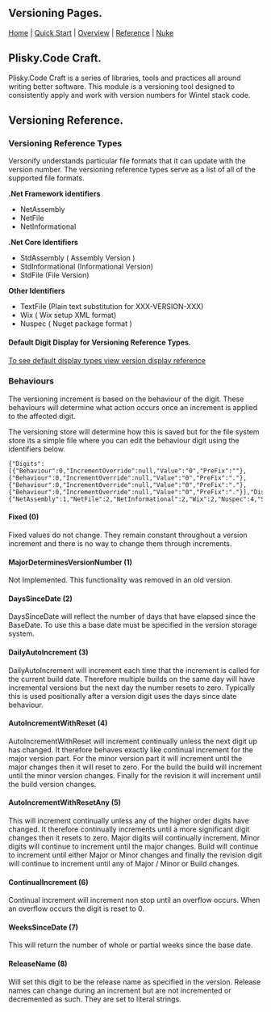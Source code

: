 ## Versioning Pages.

[Home](version-index.md) | [Quick Start](version-quickstart.md) | [Overview](version-overview.md) | [Reference](version-reference.md) |  [Nuke](version-nuke-quickstart.md)


## Plisky.Code Craft.   

Plisky.Code Craft is a series of libraries, tools and practices all around writing better software.  This module is a versioning tool designed to consistently apply and work with version numbers for Wintel stack code.

## Versioning Reference.

### Versioning Reference Types

Versonify understands particular file formats that it can update with the version number.  The versioning reference types serve as a list of all of the supported file formats.

**.Net Framework identifiers**
+ NetAssembly
+ NetFile
+ NetInformational

**.Net Core Identifiers**

+ StdAssembly   ( Assembly Version )
+ StdInformational   (Informational Version)
+ StdFile (File Version)

**Other Identifiers**

+ TextFile  (Plain text substitution for XXX-VERSION-XXX)
+ Wix ( Wix setup XML format)
+ Nuspec ( Nuget package format )

#### Default Digit Display for Versioning Reference Types.

[To see default display types view version display reference](version-vermatchref.md)


### Behaviours

The versioning increment is based on the behaviour of the digit.  These behaviours will determine what action occurs once an increment is applied to the affected digit.

The versioning store will determine how this is saved but for the file system store its a simple file where you can edit the behaviour digit using the identifiers below.

```
{"Digits":[{"Behaviour":0,"IncrementOverride":null,"Value":"0","PreFix":""},{"Behaviour":0,"IncrementOverride":null,"Value":"0","PreFix":"."},{"Behaviour":0,"IncrementOverride":null,"Value":"0","PreFix":"."},{"Behaviour":0,"IncrementOverride":null,"Value":"0","PreFix":"."}],"DisplayTypes":{"NetAssembly":1,"NetFile":2,"NetInformational":2,"Wix":2,"Nuspec":4,"StdAssembly":1,"StdFile":2,"StdInformational":2,"TextFile":1},"IsDefault":false,"ReleaseName":null}
```

#### Fixed (0)
Fixed values do not change.  They remain constant throughout a version increment and there is no way to change them through increments.

####  MajorDeterminesVersionNumber (1)
Not Implemented.  This functionality was removed in an old version.


#### DaysSinceDate (2)
DaysSinceDate will reflect the number of days that have elapsed since the BaseDate.  To use this a base date must be specified in the version storage system.

#### DailyAutoIncrement (3)
DailyAutoIncrement will increment each time that the increment is called for the current build date.  Therefore multiple builds on the same day will have incremental versions but the next day the number resets to zero.  Typically this is used positionally after a version digit uses the days since date behaviour.

#### AutoIncrementWithReset (4)
AutoIncrementWithReset will increment continually unless the next digit up has changed.  It therefore behaves exactly like continual increment for the major version part.  For the minor version part it will increment until the major changes then it will reset to zero. For the build the build will increment until the minor version changes. Finally for the revision it will increment until the build version changes.
    

#### AutoIncrementWithResetAny (5)

This will increment continually unless any of the higher order digits have changed.  It therefore continually increments until a more significant digit changes then it resets to zero.  Major digits will continually increment.  Minor digits will continue to increment until the major changes.  Build will continue to increment until either Major or Minor changes and finally the revision digit will continue to increment until any of Major / Minor or Build changes.
        
#### ContinualIncrement (6)
        
Continual increment will increment non stop until an overflow occurs. When an overflow occurs the digit is reset to 0.

#### WeeksSinceDate (7)
This will return the number of whole or partial weeks since the base date.

#### ReleaseName (8)

Will set this digit to be the release name as specified in the version.  Release names can change during an increment but are not incremented or decremented as such.  They are set to literal strings.
